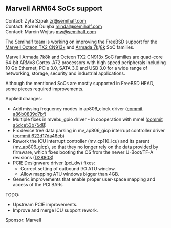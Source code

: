 ## Marvell ARM64 SoCs support ##

Contact: Zyta Szpak <zr@semihalf.com>  
Contact: Kornel Dulęba <mindal@semihalf.com>  
Contact: Marcin Wojtas <mw@semihalf.com>  

The Semihalf team is working on improving the FreeBSD support for the
[Marvell Octeon TX2 CN913x](https://www.marvell.com/content/dam/marvell/en/public-collateral/embedded-processors/marvell-infrastructure-processors-octeon-tx2-cn913x-product-brief-2020-02.pdf)
and [Armada 7k](https://www.marvell.com/content/dam/marvell/en/public-collateral/embedded-processors/marvell-embedded-processors-armada-7040-product-brief-2017-12.pdf)/[8k](http://wiki.macchiatobin.net/tiki-index.php?page=Armada+8040)
SoC families.

Marvell Armada 7k8k and Octeon TX2 CN913x SoC families are quad-core
64-bit ARMv8 Cortex-A72 processors with high speed peripherals
including 10 Gb Ethernet, PCIe 3.0, SATA 3.0 and USB 3.0 for a wide
range of networking, storage, security and industrial applications.

Although the mentioned SoCs are mostly supported in FreeBSD HEAD,
some pieces required improvements.

Applied changes:

  * Add missing frequency modes in ap806_clock driver ([commit a86b0839d7bf](https://cgit.freebsd.org/src/commit/?id=a86b0839d7bf3fc06b1ae))
  * Multiple fixes in mvebu_gpio driver - in cooperation with mmel ([commit a5dce53b75d8](https://cgit.freebsd.org/src/commit/?id=a5dce53b75d8750ba))
  * Fix device tree data parsing in mv\_ap806\_gicp interrupt controller driver ([commit 622d17da46eb](https://cgit.freebsd.org/src/commit/?id=622d17da46eb360c3d684))
  * Rework the ICU interrupt controller (mv\_cp110\_icu) and its parent
    (mv\_ap806\_gicp), so that they no longer rely on the data provided by
    firmware, which fixes booting the OS from the newer U-Boot/TF-A revisions ([D28803](https://reviews.freebsd.org/D28803))
  * PCIE Designware driver (pci_dw) fixes:
    * Correct setting of outbound I/O ATU window.
    * Allow mapping ATU windows bigger than 4GB.
  * Generic improvements that enable proper user-space mapping and access of the
    PCI BARs

TODO:

  * Upstream PCIE improvements.
  * Improve and merge ICU support rework.

Sponsor: Marvell
